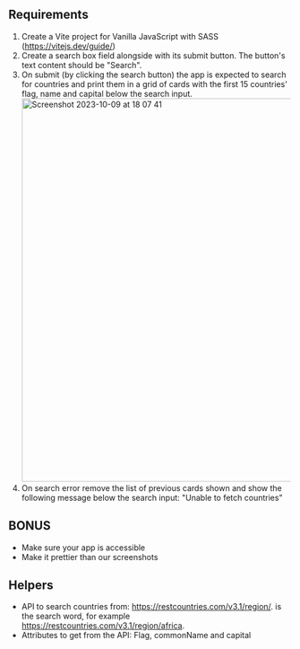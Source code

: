 ## Requirements

1. Create a Vite project for Vanilla JavaScript with SASS (https://vitejs.dev/guide/)​
2. Create a search box field alongside with its submit button. The button's text content should be "Search".
3. On submit (by clicking the search button) the app is expected to search for countries and print them in a grid of cards with the first 15 countries' flag, name and capital below the search input.
<img width="683" alt="Screenshot 2023-10-09 at 18 07 41" src="https://github.com/amargara/fa-mini-challenge/assets/73031209/fca1d6c0-5712-47f5-8ef3-a505697d8f2b"> <br />
4. On search error remove the list of previous cards shown and show the following message below the search input: "Unable to fetch countries"

## BONUS
- Make sure your app is accessible 
- Make it prettier than our screenshots 

## Helpers

- API to search countries from: https://restcountries.com/v3.1/region/<region>. <region> is the search word, for example https://restcountries.com/v3.1/region/africa.
- Attributes to get from the API: Flag, commonName and capital
